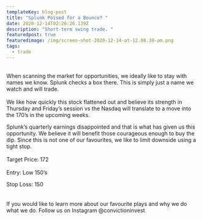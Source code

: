 ```yaml
---
templateKey: blog-post
title: "Splunk Poised for a Bounce? "
date: 2020-12-14T02:26:26.139Z
description: "Short-term swing trade. "
featuredpost: true
featuredimage: /img/screen-shot-2020-12-14-at-12.08.38-am.png
tags:
  - trade
---
```

\
When scanning the market for opportunities, we ideally like to stay with names we know. Splunk checks a box there. This is simply just a name we watch and will trade.\
\
We like how quickly this stock flattened out and believe its strength in Thursday and Friday’s session vs the Nasdaq will translate to a move into the 170’s in the upcoming weeks.

Splunk’s quarterly earnings disappointed and that is what has given us this opportunity. We believe it will benefit those courageous enough to buy the dip. Since this is not one of our favourites, we like to limit downside using a tight stop.\
\
Target Price: 172\
\
Entry: Low 150’s

Stop Loss: 150\
\
\
If you would like to learn more about our favourite plays and why we do what we do. Follow us on Instagram @convictioninvest